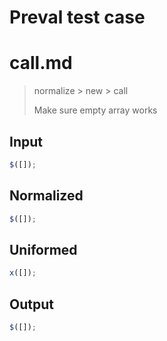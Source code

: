 # Preval test case

# call.md

> normalize > new > call
>
> Make sure empty array works

## Input

`````js filename=intro
$([]);
`````

## Normalized

`````js filename=intro
$([]);
`````

## Uniformed

`````js filename=intro
x([]);
`````

## Output

`````js filename=intro
$([]);
`````
